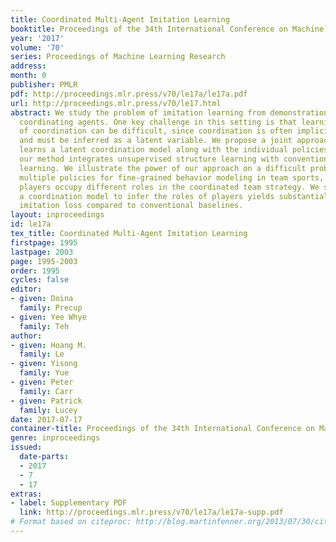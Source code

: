 ```yaml
---
title: Coordinated Multi-Agent Imitation Learning
booktitle: Proceedings of the 34th International Conference on Machine Learning
year: '2017'
volume: '70'
series: Proceedings of Machine Learning Research
address: 
month: 0
publisher: PMLR
pdf: http://proceedings.mlr.press/v70/le17a/le17a.pdf
url: http://proceedings.mlr.press/v70/le17.html
abstract: We study the problem of imitation learning from demonstrations of multiple
  coordinating agents. One key challenge in this setting is that learning a good model
  of coordination can be difficult, since coordination is often implicit in the demonstrations
  and must be inferred as a latent variable. We propose a joint approach that simultaneously
  learns a latent coordination model along with the individual policies. In particular,
  our method integrates unsupervised structure learning with conventional imitation
  learning. We illustrate the power of our approach on a difficult problem of learning
  multiple policies for fine-grained behavior modeling in team sports, where different
  players occupy different roles in the coordinated team strategy. We show that having
  a coordination model to infer the roles of players yields substantially improved
  imitation loss compared to conventional baselines.
layout: inproceedings
id: le17a
tex_title: Coordinated Multi-Agent Imitation Learning
firstpage: 1995
lastpage: 2003
page: 1995-2003
order: 1995
cycles: false
editor:
- given: Doina
  family: Precup
- given: Yee Whye
  family: Teh
author:
- given: Hoang M.
  family: Le
- given: Yisong
  family: Yue
- given: Peter
  family: Carr
- given: Patrick
  family: Lucey
date: 2017-07-17
container-title: Proceedings of the 34th International Conference on Machine Learning
genre: inproceedings
issued:
  date-parts:
  - 2017
  - 7
  - 17
extras:
- label: Supplementary PDF
  link: http://proceedings.mlr.press/v70/le17a/le17a-supp.pdf
# Format based on citeproc: http://blog.martinfenner.org/2013/07/30/citeproc-yaml-for-bibliographies/
---
```

